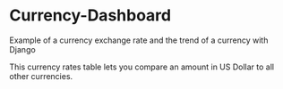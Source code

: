 # Currency-Dashboard
Example of a currency exchange rate and the trend of a currency with Django

This currency rates table lets you compare an amount in US Dollar to all other currencies.
